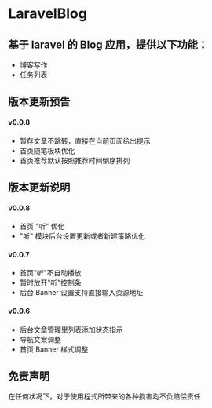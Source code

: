 LaravelBlog
====

基于 laravel 的 Blog 应用，提供以下功能：
----

- 博客写作
- 任务列表

版本更新预告
----

#### v0.0.8

- 暂存文章不跳转，直接在当前页面给出提示
- 首页随笔板块优化
- 首页推荐默认按照推荐时间倒序排列

版本更新说明
----

#### v0.0.8

- 首页 "听" 优化
- "听" 模块后台设置更新或者新建策略优化

#### v0.0.7

- 首页"听"不自动播放
- 暂时放开"听"控制条
- 后台 Banner 设置支持直接输入资源地址

#### v0.0.6

- 后台文章管理里列表添加状态指示
- 导航文案调整
- 首页 Banner 样式调整


免责声明
----

在任何状况下，对于使用程式所带来的各种损害均不负赔偿责任
